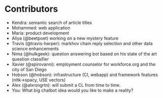 # Contributors

- Kendra: semantic search of article titles
- Mohammed: web application
- Maria: product development
- Aliya (@beetpoet) working on a new *mystery* feature
- Travis (@travis-harper): markhov chain reply selection and other data science enhancements
- Nima (@hulkgeek): question answering bot based on his state of the art question classifier
- Xavier (@spirovanni): employment counselor for workforce.org and the city of San Diego
- Hobson (@hobson): infrastructure (CI, webapp) and framework features (nltk->spacy, USE vectors)
- Alex (@alxrsngrtn): will submit a CL from time to time.
- You: What big chatbot idea would you like to make a reality?
